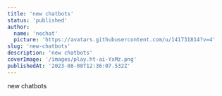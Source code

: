 ```yaml
---
title: 'new chatbots'
status: 'published'
author:
  name: 'nechat'
  picture: 'https://avatars.githubusercontent.com/u/141731814?v=4'
slug: 'new-chatbots'
description: 'new chatbots'
coverImage: '/images/play.ht-ai-YxMz.png'
publishedAt: '2023-08-08T12:36:07.532Z'
---
```


new chatbots

